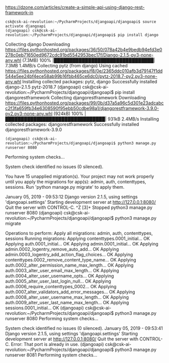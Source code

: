 https://dzone.com/articles/create-a-simple-api-using-django-rest-framework-in


    csk@csk-ai-revolution:~/PycharmProjects/djangoapi/djangoapi$ source activate djangoapi
    (djangoapi) csk@csk-ai-revolution:~/PycharmProjects/djangoapi/djangoapi$ pip install django
        
  Collecting django
          Downloading https://files.pythonhosted.org/packages/36/50/078a42b4e9bedb94efd3e0278c0eb71650ed9672cdc91bd5542953bec17f/Django-2.1.5-py3-none-any.whl (7.3MB)
            100% |████████████████████████████████| 7.3MB 1.4MB/s 
        Collecting pytz (from django)
          Using cached https://files.pythonhosted.org/packages/f8/0e/2365ddc010afb3d79147f1dd544e5ee24bf4ece58ab99b16fbb465ce6dc0/pytz-2018.7-py2.py3-none-any.whl
        Installing collected packages: pytz, django
        Successfully installed django-2.1.5 pytz-2018.7
        (djangoapi) csk@csk-ai-revolution:~/PycharmProjects/djangoapi/djangoapi$ pip install djangorestframework
        Collecting djangorestframework
          Downloading https://files.pythonhosted.org/packages/99/0b/d37a5a96c5d301e23adcabcc2f3fa659fb34e6308590f95ebb50cdbe98a1/djangorestframework-3.9.0-py2.py3-none-any.whl (924kB)
            100% |████████████████████████████████| 931kB 2.4MB/s 
        Installing collected packages: djangorestframework
        Successfully installed djangorestframework-3.9.0
    
    (djangoapi) csk@csk-ai-revolution:~/PycharmProjects/djangoapi/djangoapi$ python3 manage.py runserver 8080

Performing system checks...

System check identified no issues (0 silenced).

You have 15 unapplied migration(s). Your project may not work properly until you apply the migrations for app(s): admin, auth, contenttypes, sessions.
Run 'python manage.py migrate' to apply them.

January 05, 2019 - 09:53:12
Django version 2.1.5, using settings 'djangoapi.settings'
Starting development server at http://127.0.0.1:8080/
Quit the server with CONTROL-C.
^Z
[3]+  Stopped                 python3 manage.py runserver 8080
    (djangoapi) csk@csk-ai-revolution:~/PycharmProjects/djangoapi/djangoapi$ python3 manage.py migrate

Operations to perform:
  Apply all migrations: admin, auth, contenttypes, sessions
Running migrations:
  Applying contenttypes.0001_initial... OK
  Applying auth.0001_initial... OK
  Applying admin.0001_initial... OK
  Applying admin.0002_logentry_remove_auto_add... OK
  Applying admin.0003_logentry_add_action_flag_choices... OK
  Applying contenttypes.0002_remove_content_type_name... OK
  Applying auth.0002_alter_permission_name_max_length... OK
  Applying auth.0003_alter_user_email_max_length... OK
  Applying auth.0004_alter_user_username_opts... OK
  Applying auth.0005_alter_user_last_login_null... OK
  Applying auth.0006_require_contenttypes_0002... OK
  Applying auth.0007_alter_validators_add_error_messages... OK
  Applying auth.0008_alter_user_username_max_length... OK
  Applying auth.0009_alter_user_last_name_max_length... OK
  Applying sessions.0001_initial... OK
(djangoapi) csk@csk-ai-revolution:~/PycharmProjects/djangoapi/djangoapi$ python3 manage.py runserver 8080
Performing system checks...

System check identified no issues (0 silenced).
January 05, 2019 - 09:53:41
Django version 2.1.5, using settings 'djangoapi.settings'
Starting development server at http://127.0.0.1:8080/
Quit the server with CONTROL-C.
Error: That port is already in use.
(djangoapi) csk@csk-ai-revolution:~/PycharmProjects/djangoapi/djangoapi$ python3 manage.py runserver 8081
Performing system checks...
